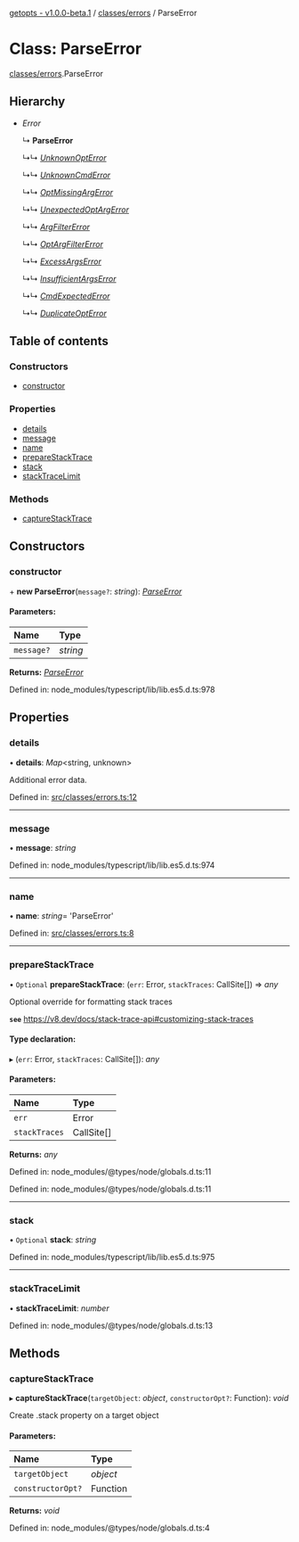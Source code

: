 [getopts - v1.0.0-beta.1](../README.md) / [classes/errors](../modules/classes_errors.md) / ParseError

# Class: ParseError

[classes/errors](../modules/classes_errors.md).ParseError

## Hierarchy

- _Error_

  ↳ **ParseError**

  ↳↳ [_UnknownOptError_](classes_errors.unknownopterror.md)

  ↳↳ [_UnknownCmdError_](classes_errors.unknowncmderror.md)

  ↳↳ [_OptMissingArgError_](classes_errors.optmissingargerror.md)

  ↳↳ [_UnexpectedOptArgError_](classes_errors.unexpectedoptargerror.md)

  ↳↳ [_ArgFilterError_](classes_errors.argfiltererror.md)

  ↳↳ [_OptArgFilterError_](classes_errors.optargfiltererror.md)

  ↳↳ [_ExcessArgsError_](classes_errors.excessargserror.md)

  ↳↳ [_InsufficientArgsError_](classes_errors.insufficientargserror.md)

  ↳↳ [_CmdExpectedError_](classes_errors.cmdexpectederror.md)

  ↳↳ [_DuplicateOptError_](classes_errors.duplicateopterror.md)

## Table of contents

### Constructors

- [constructor](classes_errors.parseerror.md#constructor)

### Properties

- [details](classes_errors.parseerror.md#details)
- [message](classes_errors.parseerror.md#message)
- [name](classes_errors.parseerror.md#name)
- [prepareStackTrace](classes_errors.parseerror.md#preparestacktrace)
- [stack](classes_errors.parseerror.md#stack)
- [stackTraceLimit](classes_errors.parseerror.md#stacktracelimit)

### Methods

- [captureStackTrace](classes_errors.parseerror.md#capturestacktrace)

## Constructors

### constructor

\+ **new ParseError**(`message?`: _string_): [_ParseError_](classes_errors.parseerror.md)

#### Parameters:

| Name       | Type     |
| :--------- | :------- |
| `message?` | _string_ |

**Returns:** [_ParseError_](classes_errors.parseerror.md)

Defined in: node_modules/typescript/lib/lib.es5.d.ts:978

## Properties

### details

• **details**: _Map_<string, unknown\>

Additional error data.

Defined in: [src/classes/errors.ts:12](https://github.com/prasadrajandran/node-getopts/blob/287b5e4/src/classes/errors.ts#L12)

---

### message

• **message**: _string_

Defined in: node_modules/typescript/lib/lib.es5.d.ts:974

---

### name

• **name**: _string_= 'ParseError'

Defined in: [src/classes/errors.ts:8](https://github.com/prasadrajandran/node-getopts/blob/287b5e4/src/classes/errors.ts#L8)

---

### prepareStackTrace

• `Optional` **prepareStackTrace**: (`err`: Error, `stackTraces`: CallSite[]) => _any_

Optional override for formatting stack traces

**`see`** https://v8.dev/docs/stack-trace-api#customizing-stack-traces

#### Type declaration:

▸ (`err`: Error, `stackTraces`: CallSite[]): _any_

#### Parameters:

| Name          | Type       |
| :------------ | :--------- |
| `err`         | Error      |
| `stackTraces` | CallSite[] |

**Returns:** _any_

Defined in: node_modules/@types/node/globals.d.ts:11

Defined in: node_modules/@types/node/globals.d.ts:11

---

### stack

• `Optional` **stack**: _string_

Defined in: node_modules/typescript/lib/lib.es5.d.ts:975

---

### stackTraceLimit

• **stackTraceLimit**: _number_

Defined in: node_modules/@types/node/globals.d.ts:13

## Methods

### captureStackTrace

▸ **captureStackTrace**(`targetObject`: _object_, `constructorOpt?`: Function): _void_

Create .stack property on a target object

#### Parameters:

| Name              | Type     |
| :---------------- | :------- |
| `targetObject`    | _object_ |
| `constructorOpt?` | Function |

**Returns:** _void_

Defined in: node_modules/@types/node/globals.d.ts:4
